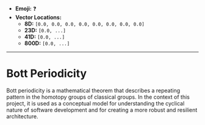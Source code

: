 - **Emoji:** ❓
- **Vector Locations:**
    - **8D:** `[0.0, 0.0, 0.0, 0.0, 0.0, 0.0, 0.0, 0.0]`
    - **23D:** `[0.0, ...]`
    - **41D:** `[0.0, ...]`
    - **800D:** `[0.0, ...]`

---

# Bott Periodicity

Bott periodicity is a mathematical theorem that describes a repeating pattern in the homotopy groups of classical groups. In the context of this project, it is used as a conceptual model for understanding the cyclical nature of software development and for creating a more robust and resilient architecture.
